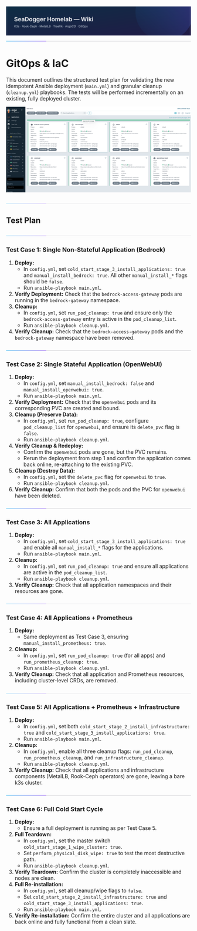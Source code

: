 ![wiki-banner.svg](images/wiki-banner.svg)
![accent-divider.svg](images/accent-divider.svg)
# GitOps & IaC

This document outlines the structured test plan for validating the new idempotent Ansible deployment (`main.yml`) and granular cleanup (`cleanup.yml`) playbooks. The tests will be performed incrementally on an existing, fully deployed cluster.

![argo-dashboard](images/argo-dashboard.png)

![accent-divider.svg](images/accent-divider.svg)
## Test Plan

![accent-divider.svg](images/accent-divider.svg)
### Test Case 1: Single Non-Stateful Application (Bedrock)

1.  **Deploy:**
    *   In `config.yml`, set `cold_start_stage_3_install_applications: true` and `manual_install_bedrock: true`. All other `manual_install_*` flags should be `false`.
    *   Run `ansible-playbook main.yml`.
2.  **Verify Deployment:** Check that the `bedrock-access-gateway` pods are running in the `bedrock-gateway` namespace.
3.  **Cleanup:**
    *   In `config.yml`, set `run_pod_cleanup: true` and ensure only the `bedrock-access-gateway` entry is active in the `pod_cleanup_list`.
    *   Run `ansible-playbook cleanup.yml`.
4.  **Verify Cleanup:** Check that the `bedrock-access-gateway` pods and the `bedrock-gateway` namespace have been removed.

![accent-divider.svg](images/accent-divider.svg)
### Test Case 2: Single Stateful Application (OpenWebUI)

1.  **Deploy:**
    *   In `config.yml`, set `manual_install_bedrock: false` and `manual_install_openwebui: true`.
    *   Run `ansible-playbook main.yml`.
2.  **Verify Deployment:** Check that the `openwebui` pods and its corresponding PVC are created and bound.
3.  **Cleanup (Preserve Data):**
    *   In `config.yml`, set `run_pod_cleanup: true`, configure `pod_cleanup_list` for `openwebui`, and ensure its `delete_pvc` flag is `false`.
    *   Run `ansible-playbook cleanup.yml`.
4.  **Verify Cleanup & Redeploy:**
    *   Confirm the `openwebui` pods are gone, but the PVC remains.
    *   Rerun the deployment from step 1 and confirm the application comes back online, re-attaching to the existing PVC.
5.  **Cleanup (Destroy Data):**
    *   In `config.yml`, set the `delete_pvc` flag for `openwebui` to `true`.
    *   Run `ansible-playbook cleanup.yml`.
6.  **Verify Cleanup:** Confirm that both the pods and the PVC for `openwebui` have been deleted.

![accent-divider.svg](images/accent-divider.svg)
### Test Case 3: All Applications

1.  **Deploy:**
    *   In `config.yml`, set `cold_start_stage_3_install_applications: true` and enable all `manual_install_*` flags for the applications.
    *   Run `ansible-playbook main.yml`.
2.  **Cleanup:**
    *   In `config.yml`, set `run_pod_cleanup: true` and ensure all applications are active in the `pod_cleanup_list`.
    *   Run `ansible-playbook cleanup.yml`.
3.  **Verify Cleanup:** Check that all application namespaces and their resources are gone.

![accent-divider.svg](images/accent-divider.svg)
### Test Case 4: All Applications + Prometheus

1.  **Deploy:**
    *   Same deployment as Test Case 3, ensuring `manual_install_prometheus: true`.
2.  **Cleanup:**
    *   In `config.yml`, set `run_pod_cleanup: true` (for all apps) and `run_prometheus_cleanup: true`.
    *   Run `ansible-playbook cleanup.yml`.
3.  **Verify Cleanup:** Check that all application and Prometheus resources, including cluster-level CRDs, are removed.

![accent-divider.svg](images/accent-divider.svg)
### Test Case 5: All Applications + Prometheus + Infrastructure

1.  **Deploy:**
    *   In `config.yml`, set both `cold_start_stage_2_install_infrastructure: true` and `cold_start_stage_3_install_applications: true`.
    *   Run `ansible-playbook main.yml`.
2.  **Cleanup:**
    *   In `config.yml`, enable all three cleanup flags: `run_pod_cleanup`, `run_prometheus_cleanup`, and `run_infrastructure_cleanup`.
    *   Run `ansible-playbook cleanup.yml`.
3.  **Verify Cleanup:** Check that all applications and infrastructure components (MetalLB, Rook-Ceph operators) are gone, leaving a bare k3s cluster.

![accent-divider.svg](images/accent-divider.svg)
### Test Case 6: Full Cold Start Cycle

1.  **Deploy:**
    *   Ensure a full deployment is running as per Test Case 5.
2.  **Full Teardown:**
    *   In `config.yml`, set the master switch `cold_start_stage_1_wipe_cluster: true`.
    *   Set `perform_physical_disk_wipe: true` to test the most destructive path.
    *   Run `ansible-playbook cleanup.yml`.
3.  **Verify Teardown:** Confirm the cluster is completely inaccessible and nodes are clean.
4.  **Full Re-installation:**
    *   In `config.yml`, set all cleanup/wipe flags to `false`.
    *   Set `cold_start_stage_2_install_infrastructure: true` and `cold_start_stage_3_install_applications: true`.
    *   Run `ansible-playbook main.yml`.
5.  **Verify Re-installation:** Confirm the entire cluster and all applications are back online and fully functional from a clean slate.



